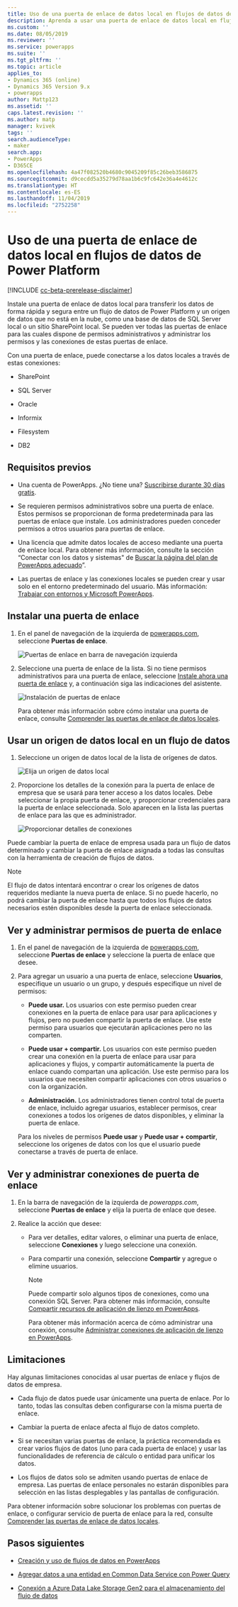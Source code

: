 ```yaml
---
title: Uso de una puerta de enlace de datos local en flujos de datos de Power Platform | MicrosoftDocs
description: Aprenda a usar una puerta de enlace de datos local en flujos de datos de Power Platform
ms.custom: ''
ms.date: 08/05/2019
ms.reviewer: ''
ms.service: powerapps
ms.suite: ''
ms.tgt_pltfrm: ''
ms.topic: article
applies_to:
- Dynamics 365 (online)
- Dynamics 365 Version 9.x
- powerapps
author: Mattp123
ms.assetid: ''
caps.latest.revision: ''
ms.author: matp
manager: kvivek
tags: ''
search.audienceType:
- maker
search.app:
- PowerApps
- D365CE
ms.openlocfilehash: 4a47f082520b4680c9045209f85c26beb3586875
ms.sourcegitcommit: d9cecdd5a35279d78aa1b6c9fc642e36a4e4612c
ms.translationtype: HT
ms.contentlocale: es-ES
ms.lasthandoff: 11/04/2019
ms.locfileid: "2752258"
---
```

# <a name="using-an-on-premises-data-gateway-in-power-platform-dataflows"></a>Uso de una puerta de enlace de datos local en flujos de datos de Power Platform
[!INCLUDE [cc-beta-prerelease-disclaimer](../../includes/cc-beta-prerelease-disclaimer.md)]

Instale una puerta de enlace de datos local para transferir los datos de forma rápida y segura entre un flujo de datos de Power Platform y un origen de datos que no está en la nube, como una base de datos de SQL Server local o un sitio SharePoint local.
Se pueden ver todas las puertas de enlace para las cuales dispone de permisos administrativos y administrar los permisos y las conexiones de estas puertas de enlace.

Con una puerta de enlace, puede conectarse a los datos locales a través de estas conexiones:

-   SharePoint

-   SQL Server

-   Oracle

-   Informix

-   Filesystem

-   DB2

## <a name="prerequisites"></a>Requisitos previos

-   Una cuenta de PowerApps. ¿No tiene una? [Suscribirse durante 30 días gratis](https://docs.microsoft.com/powerapps/maker/signup-for-powerapps).

-   Se requieren permisos administrativos sobre una puerta de enlace. Estos permisos se proporcionan de forma predeterminada para las puertas de enlace que instale. Los administradores pueden conceder permisos a otros usuarios para puertas de enlace. 

-   Una licencia que admite datos locales de acceso mediante una puerta de enlace local. Para obtener más información, consulte la sección “Conectar con los datos y sistemas" de [Buscar la página del plan de PowerApps adecuado](https://powerapps.microsoft.com/pricing/)”.

-   Las puertas de enlace y las conexiones locales se pueden crear y usar solo en el entorno predeterminado del usuario. Más información: [Trabajar con entornos y Microsoft PowerApps](../canvas-apps/working-with-environments.md).

## <a name="install-a-gateway"></a>Instalar una puerta de enlace
1.  En el panel de navegación de la izquierda de [powerapps.com](https://make.powerapps.com/?utm_source=padocs&utm_medium=linkinadoc&utm_campaign=referralsfromdoc), seleccione **Puertas de enlace**.

    ![Puertas de enlace en barra de navegación izquierda](media/nav-pane-gateways.png)

2.  Seleccione una puerta de enlace de la lista. Si no tiene permisos administrativos para una puerta de enlace, seleccione [Instale ahora una puerta de enlace](https://go.microsoft.com/fwlink/?LinkID=820931) y, a continuación siga las indicaciones del asistente.

     ![Instalación de puertas de enlace](media/install-gateway-now.png)

     Para obtener más información sobre cómo instalar una puerta de enlace, consulte [Comprender las puertas de enlace de datos locales](../canvas-apps/gateway-reference.md).

## <a name="use-an-on-premises-data-source-in-a-dataflow"></a>Usar un origen de datos local en un flujo de datos
1. Seleccione un origen de datos local de la lista de orígenes de datos.

   ![Elija un origen de datos local](media/on-premises-data-sources.png)

2. Proporcione los detalles de la conexión para la puerta de enlace de empresa que se usará para tener acceso a los datos locales. Debe seleccionar la propia puerta de enlace, y proporcionar credenciales para la puerta de enlace seleccionada. Solo aparecen en la lista las puertas de enlace para las que es administrador.

    ![Proporcionar detalles de conexiones](media/connection-creds.png)

Puede cambiar la puerta de enlace de empresa usada para un flujo de datos determinado y cambiar la puerta de enlace asignada a todas las consultas con la herramienta de creación de flujos de datos.

> [!NOTE]
> El flujo de datos intentará encontrar o crear los orígenes de datos requeridos mediante la nueva puerta de enlace. Si no puede hacerlo, no podrá cambiar la puerta de enlace hasta que todos los flujos de datos necesarios estén disponibles desde la puerta de enlace seleccionada.


## <a name="view-and-manage-gateway-permissions"></a>Ver y administrar permisos de puerta de enlace
1.  En el panel de navegación de la izquierda de [powerapps.com](https://make.powerapps.com/?utm_source=padocs&utm_medium=linkinadoc&utm_campaign=referralsfromdoc), seleccione **Puertas de enlace** y seleccione la puerta de enlace que desee.

2.  Para agregar un usuario a una puerta de enlace, seleccione **Usuarios**, especifique un usuario o un grupo, y después especifique un nivel de permisos:

    -   **Puede usar.** Los usuarios con este permiso pueden crear conexiones en la puerta de enlace para usar para aplicaciones y flujos, pero no pueden compartir la puerta de enlace. Use este permiso para usuarios que ejecutarán aplicaciones pero no las comparten.

    -   **Puede usar + compartir.** Los usuarios con este permiso pueden crear una conexión en la puerta de enlace para usar para aplicaciones y flujos, y compartir automáticamente la puerta de enlace cuando compartan una aplicación. Use este permiso para los usuarios que necesiten compartir aplicaciones con otros usuarios o con la organización.

    -   **Administración.** Los administradores tienen control total de puerta de enlace, incluido agregar usuarios, establecer permisos, crear conexiones a todos los orígenes de datos disponibles, y eliminar la puerta de enlace.

      Para los niveles de permisos **Puede usar** y **Puede usar + compartir**, seleccione los orígenes de datos con los que el usuario puede conectarse a través de puerta de enlace.

## <a name="view-and-manage-gateway-connections"></a>Ver y administrar conexiones de puerta de enlace
1.  En la barra de navegación de la izquierda de *powerapps.com*, seleccione **Puertas de enlace** y elija la puerta de enlace que desee.

2.  Realice la acción que desee: 
    - Para ver detalles, editar valores, o eliminar una puerta de enlace, seleccione **Conexiones** y luego seleccione una conexión.
    - Para compartir una conexión, seleccione **Compartir** y agregue o elimine usuarios.

      > [!NOTE]
      > Puede compartir solo algunos tipos de conexiones, como una conexión SQL Server. Para obtener más información, consulte [Compartir recursos de aplicación de lienzo en PowerApps](../canvas-apps/share-app-resources.md). <br />
      >
      > Para obtener más información acerca de cómo administrar una conexión, consulte [Administrar conexiones de aplicación de lienzo en PowerApps](../canvas-apps/add-manage-connections.md).


## <a name="limitations"></a>Limitaciones
Hay algunas limitaciones conocidas al usar puertas de enlace y flujos de datos de empresa.

-   Cada flujo de datos puede usar únicamente una puerta de enlace. Por lo tanto, todas las consultas deben configurarse con la misma puerta de enlace.

-   Cambiar la puerta de enlace afecta al flujo de datos completo.

-   Si se necesitan varias puertas de enlace, la práctica recomendada es crear varios flujos de datos (uno para cada puerta de enlace) y usar las funcionalidades de referencia de cálculo o entidad para unificar los datos.

-   Los flujos de datos solo se admiten usando puertas de enlace de empresa. Las puertas de enlace personales no estarán disponibles para selección en las listas desplegables y las pantallas de configuración.

Para obtener información sobre solucionar los problemas con puertas de enlace, o configurar servicio de puerta de enlace para la red, consulte [Comprender las puertas de enlace de datos locales](../canvas-apps/gateway-reference.md).

## <a name="next-steps"></a>Pasos siguientes

- [Creación y uso de flujos de datos en PowerApps](create-and-use-dataflows.md)

- [Agregar datos a una entidad en Common Data Service con Power Query](data-platform-cds-newentity-pq.md)

- [Conexión a Azure Data Lake Storage Gen2 para el almacenamiento del flujo de datos](/power-bi/service-dataflows-connect-azure-data-lake-storage-gen2)


